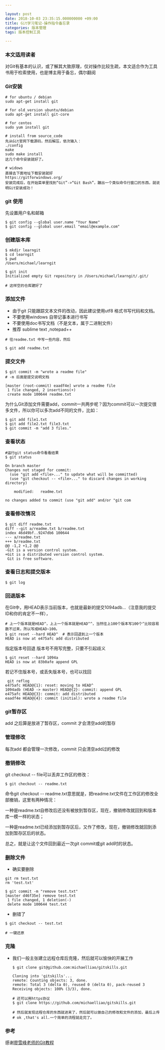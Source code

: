 ```yaml
---

layout: post
date: 2018-10-03 23:35:15.000000000 +09:00
title: Git学习笔记-操作指令备忘录
categories: 版本管理
tags: 版本控制工具

---
```


### 本文适用读者

对Git有基本的认识，或了解其大致原理，仅对操作比较生疏，本文适合作为工具书用于检索使用，也是博主用于备忘，偶尔翻阅

### Git安装

```
# for ubuntu / debian
sudo apt-get install git

# for old_version ubuntu/debian
sudo apt-get install git-core

# for centos
sudo yum install git

# install from source_code
先从Git官网下载源码，然后解压，依次输入：
./config
make
sudo make install
这几个命令安装就好了。

# widows
直接去下面地址下载安装就好
https://gitforwindows.org/
安装完成后，在开始菜单里找到“Git”->“Git Bash”，蹦出一个类似命令行窗口的东西，就说明Git安装成功！
```

### git 使用

先设置用户名和邮箱

```
$ git config --global user.name "Your Name"
$ git config --global user.email "email@example.com"
```

### 创建版本库

```
$ mkdir learngit
$ cd learngit
$ pwd
/Users/michael/learngit

$ git init
Initialized empty Git repository in /Users/michael/learngit/.git/

# 这样空的仓库建好了
```

### 添加文件

- 由于git 只能跟踪文本文件的改动，因此建议使用utf8 格式书写代码和文档。
- 不要使用windows 自带记事本进行书写
- 不要使用doc书写文档（不是文本，属于二进制文件）
- 推荐 sublime text ,notepad++

```
# 往readme.txt 中写一些内容，然后

$ git add readme.txt
```

### 提交文件

```
$ git commit -m "wrote a readme file"
# -m 后面是提交说明文档

[master (root-commit) eaadf4e] wrote a readme file
 1 file changed, 2 insertions(+)
 create mode 100644 readme.txt
```

为什么Git添加文件需要add，commit一共两步呢？因为commit可以一次提交很多文件，所以你可以多次add不同的文件，比如：

```
$ git add file1.txt
$ git add file2.txt file3.txt
$ git commit -m "add 3 files."
```

### 查看状态

```
#运行git status命令看看结果
$ git status

On branch master
Changes not staged for commit:
  (use "git add <file>..." to update what will be committed)
  (use "git checkout -- <file>..." to discard changes in working directory)

	modified:   readme.txt

no changes added to commit (use "git add" and/or "git com
```

### 查看修改情况

```
$ git diff readme.txt 
diff --git a/readme.txt b/readme.txt
index 46d49bf..9247db6 100644
--- a/readme.txt
+++ b/readme.txt
@@ -1,2 +1,2 @@
-Git is a version control system.
+Git is a distributed version control system.
 Git is free software.
```

### 查看日志和提交版本

```
$ git log
```

### 回退版本

在Git中，用HEAD表示当前版本，也就是最新的提交1094adb...（注意我的提交ID和你的肯定不一样），

```
# 上一个版本就是HEAD^，上上一个版本就是HEAD^^，当然往上100个版本写100个^比较容易数不过来，所以写成HEAD~100。
$ git reset --hard HEAD^  # 表示回退到上一个版本
HEAD is now at e475afc add distributed

```

指定版本号回退
版本号不用写完整，只要不引起歧义

```
$ git reset --hard 1094a
HEAD is now at 83b0afe append GPL
```

若记不住版本号，或丢失版本号，也可以找回

```
 git reflog
e475afc HEAD@{1}: reset: moving to HEAD^
1094adb (HEAD -> master) HEAD@{2}: commit: append GPL
e475afc HEAD@{3}: commit: add distributed
eaadf4e HEAD@{4}: commit (initial): wrote a readme file
```

### git暂存区

add 之后算是放进了暂存区，commit 才会清空add的暂存

### 管理修改

每次add 都会管理一次修改，commit 只会清空add过的修改

### 撤销修改

git checkout -- file可以丢弃工作区的修改：

```
$ git checkout -- readme.txt
```
命令git checkout -- readme.txt意思就是，把readme.txt文件在工作区的修改全部撤销，这里有两种情况：

一种是readme.txt自修改后还没有被放到暂存区，现在，撤销修改就回到和版本库一模一样的状态；

一种是readme.txt已经添加到暂存区后，又作了修改，现在，撤销修改就回到添加到暂存区后的状态。

总之，就是让这个文件回到最近一次git commit或git add时的状态。

### 删除文件

- 确实要删除

```shell
git rm test.txt
rm 'test.txt'

$ git commit -m "remove test.txt"
[master d46f35e] remove test.txt
 1 file changed, 1 deletion(-)
 delete mode 100644 test.txt
```
- 删错了

```shell
$ git checkout -- test.txt

# 一键还原
```

###  克隆

- 我们一般主张建立远程仓库后克隆，然后就可以愉快的开展工作

  ```shell
  $ git clone git@github.com:michaelliao/gitskills.git
  
  Cloning into 'gitskills'...
  remote: Counting objects: 3, done.
  remote: Total 3 (delta 0), reused 0 (delta 0), pack-reused 3
  Receiving objects: 100% (3/3), done.
  
  # 还可以用https协议
  $ git clone https://github.com/michaelliao/gitskills.git
  
  # 然后就发现远程仓库的东西就进来了，然后就可以做自己的修改和文件的添加，最后上传
  # ok ,that's all.一个简单的流程就走完了。
  ```

  

### 参考

感谢[廖雪峰老师的Git教程](https://www.liaoxuefeng.com/wiki/896043488029600)